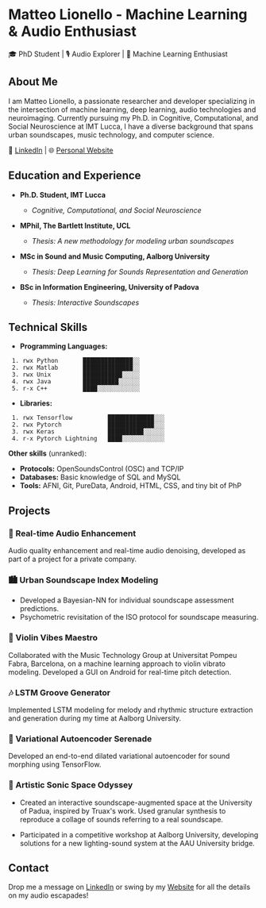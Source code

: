 # Matteo Lionello - Machine Learning & Audio Enthusiast

🎓 PhD Student | 🎙️ Audio Explorer | 🤖 Machine Learning Enthusiast

## About Me

I am Matteo Lionello, a passionate researcher and developer specializing in the intersection of machine learning, deep learning, audio technologies and neuroimaging. Currently pursuing my Ph.D. in Cognitive, Computational, and Social Neuroscience at IMT Lucca, I have a diverse background that spans urban soundscapes, music technology, and computer science.

🔗 [LinkedIn](https://www.linkedin.com/in/matteo-lionello-393756110/) | 🌐 [Personal Website](https://www.matteolionello.com)

## Education and Experience

- **Ph.D. Student, IMT Lucca**
  - *Cognitive, Computational, and Social Neuroscience*

- **MPhil, The Bartlett Institute, UCL**
  - *Thesis: A new methodology for modeling urban soundscapes*

- **MSc in Sound and Music Computing, Aalborg University**
  - *Thesis: Deep Learning for Sounds Representation and Generation*

- **BSc in Information Engineering, University of Padova**
  - *Thesis: Interactive Soundscapes*

## Technical Skills

- **Programming Languages:**
```
 1. rwx Python       ██████████████░░
 2. rwx Matlab       ██████████████░░
 3. rwx Unix         ███████████░░░░░
 4. rwx Java         ██████████░░░░░░
 5. r-x C++          ████░░░░░░░░░░░░
```
- **Libraries:**
```
 1. rwx Tensorflow          █████████████░░░
 2. rwx Pytorch             █████████████░░░
 3. rwx Keras               ██████████░░░░░░
 4. r-x Pytorch Lightning   ████░░░░░░░░░░░░
```
**Other skills** (unranked):
  - **Protocols:** OpenSoundsControl (OSC) and TCP/IP
  - **Databases:** Basic knowledge of SQL and MySQL
  - **Tools:** AFNI, Git, PureData, Android, HTML, CSS, and tiny bit of PhP

## Projects

### 🚀 Real-time Audio Enhancement

Audio quality enhancement and real-time audio denoising, developed as part of a project for a private company.

### 🏙️ Urban Soundscape Index Modeling

- Developed a Bayesian-NN for individual soundscape assessment predictions.
- Psychometric revisitation of the ISO protocol for soundscape measuring.

### 🎻 Violin Vibes Maestro

Collaborated with the Music Technology Group at Universitat Pompeu Fabra, Barcelona, on a machine learning approach to violin vibrato modeling. Developed a GUI on Android for real-time pitch detection.

### 🎶 LSTM Groove Generator

Implemented LSTM modeling for melody and rhythmic structure extraction and generation during my time at Aalborg University.

### 🌌 Variational Autoencoder Serenade

Developed an end-to-end dilated variational autoencoder for sound morphing using TensorFlow.

### 🎨 Artistic Sonic Space Odyssey

  - Created an interactive soundscape-augmented space at the University of Padua, inspired by Truax's work. Used granular synthesis to reproduce a collage of sounds referring to a real soundscape.

  - Participated in a competitive workshop at Aalborg University, developing solutions for a new lighting-sound system at the AAU University bridge.


## Contact

Drop me a message on [LinkedIn](https://www.linkedin.com/in/matteo-lionello-393756110/) or swing by my [Website](https://www.matteolionello.com) for all the details on my audio escapades!
